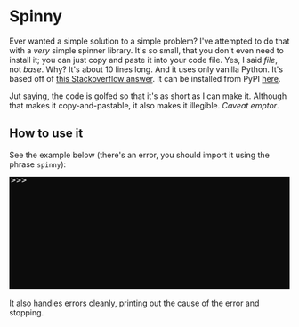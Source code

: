 # Spinny

Ever wanted a simple solution to a simple problem? I've attempted to do that with a *very* simple
spinner library. It's so small, that you don't even need to install it; you can just copy and paste
it into your code file. Yes, I said *file*, not *base*. Why? It's about 10 lines long. And it
uses only vanilla Python. It's based off of [this Stackoverflow answer](https://stackoverflow.com/a/39504463). It can
be installed from PyPI [here](https://pypi.org/project/spinny/). 

Jut saying, the code is golfed so that it's as short as I can make it. Although that makes it copy-and-pastable,
it also makes it illegible. *Caveat emptor*.

## How to use it

See the example below (there's an error, you should import it using the phrase ``spinny``):

![Spinner Example](example.gif)

It also handles errors cleanly, printing out the cause of the error and stopping.
